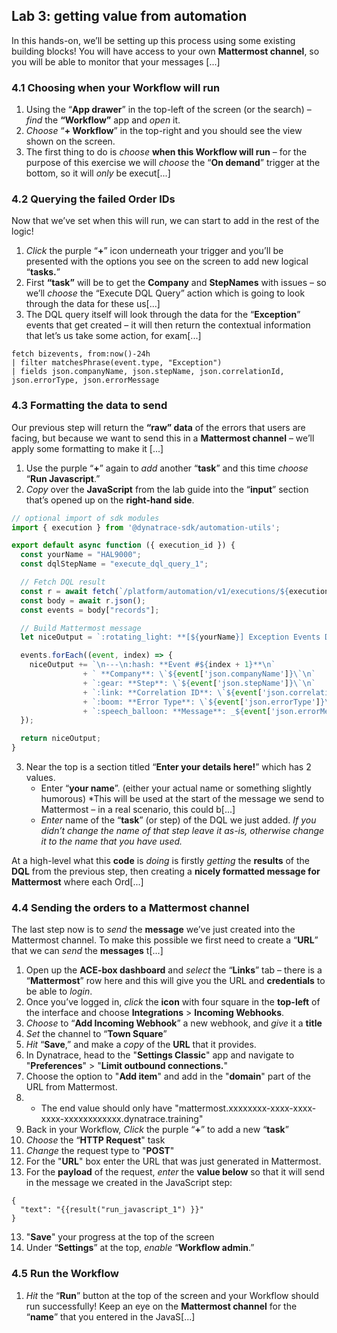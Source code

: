 ## Lab 3: getting value from automation

In this hands-on, we’ll be setting up this process using some existing building blocks! You will have access to your own **Mattermost channel**, so you will be able to monitor that your messages [...]

### 4.1 Choosing when your Workflow will run
1. Using the “**App drawer**” in the top-left of the screen (or the search) – *find* the **“Workflow”** app and *open* it.
1. *Choose* “**+ Workflow**” in the top-right and you should see the view shown on the screen.
1. The first thing to do is *choose* **when this Workflow will run** – for the purpose of this exercise we will *choose* the “**On demand**” trigger at the bottom, so it will *only* be execut[...]

### 4.2 Querying the failed Order IDs
Now that we’ve set when this will run, we can start to add in the rest of the logic!

1. *Click* the purple “**+**” icon underneath your trigger and you’ll be presented with the options you see on the screen to add new logical “**tasks.**”
1. First **“task”** will be to get the **Company** and **StepNames** with issues – so we’ll *choose* the “Execute DQL Query” action which is going to look through the data for these us[...]
1. The DQL query itself will look through the data for the “**Exception**” events that get created – it will then return the contextual information that let’s us take some action, for exam[...] 

```
fetch bizevents, from:now()-24h
| filter matchesPhrase(event.type, "Exception")
| fields json.companyName, json.stepName, json.correlationId, json.errorType, json.errorMessage
```

### 4.3 Formatting the data to send

Our previous step will return the **“raw” data** of the errors that users are facing, but because we want to send this in a **Mattermost channel** – we’ll apply some formatting to make it [...]

1. Use the purple “**+**” again to *add* another “**task**” and this time *choose* “**Run Javascript**.”
1. *Copy* over the **JavaScript** from the lab guide into the “**input**” section that’s opened up on the **right-hand side**. 

```JavaScript
// optional import of sdk modules 
import { execution } from '@dynatrace-sdk/automation-utils'; 

export default async function ({ execution_id }) { 
  const yourName = "HAL9000";
  const dqlStepName = "execute_dql_query_1"; 

  // Fetch DQL result
  const r = await fetch(`/platform/automation/v1/executions/${execution_id}/tasks/${dqlStepName}/result`); 
  const body = await r.json(); 
  const events = body["records"]; 

  // Build Mattermost message
  let niceOutput = `:rotating_light: **[${yourName}] Exception Events Detected (Last 24h)** :rotating_light:\n`;

  events.forEach((event, index) => {
    niceOutput += `\n---\n:hash: **Event #${index + 1}**\n`
                + ` **Company**: \`${event['json.companyName']}\`\n`
                + `:gear: **Step**: \`${event['json.stepName']}\`\n`
                + `:link: **Correlation ID**: \`${event['json.correlationId']}\`\n`
                + `:boom: **Error Type**: \`${event['json.errorType']}\`\n`
                + `:speech_balloon: **Message**: _${event['json.errorMessage']}_\n`;
  });

  return niceOutput;
}
```

3. Near the top is a section titled “**Enter your details here!**” which has 2 values.
     - Enter “**your name**”. (either your actual name or something slightly humorous) *This will be used at the start of the message we send to Mattermost – in a real scenario, this could b[...]
     - *Enter* name of the “**task**” (or step) of the DQL we just added.  *If you didn’t change the name of that step leave it as-is, otherwise change it to the name that you have used.*

At a high-level what this **code** is *doing* is firstly *getting* the **results** of the **DQL** from the previous step, then creating a **nicely formatted message for Mattermost** where each Ord[...] 

### 4.4 Sending the orders to a Mattermost channel

The last step now is to *send* the **message** we’ve just created into the Mattermost channel. To make this possible we first need to create a “**URL**” that we can *send* the **messages** t[...] 

1. Open up the **ACE-box dashboard** and *select* the “**Links**” tab – there is a “**Mattermost**” row here and this will give you the URL and **credentials** to be able to *login*.
2. Once you’ve logged in, *click* the **icon** with four square in the **top-left** of the interface and choose **Integrations** > **Incoming Webhooks**. 
3. *Choose* to “**Add Incoming Webhook**” a new webhook, and *give* it a **title** 
4. *Set* the channel to “**Town Square**”
5. *Hit* “**Save**,” and make a *copy* of the **URL** that it provides.
6. In Dynatrace, head to the "**Settings Classic**" app and navigate to "**Preferences**" > "**Limit outbound connections.**"
7. Choose the option to "**Add item**" and add in the "**domain**" part of the URL from Mattermost.
8. - The end value should only have "mattermost.xxxxxxxx-xxxx-xxxx-xxxx-xxxxxxxxxxxx.dynatrace.training"
8. Back in your Workflow, *Click* the purple “**+**” to add a new “**task**”
9. *Choose* the “**HTTP Request**" task
10. *Change* the request type to "**POST**"
11. For the "**URL**" box enter the URL that was just generated in Mattermost.
12. For the **payload** of the request, *enter* the **value below** so that it will send in the message we created in the JavaScript step:

```
{
  "text": "{{result("run_javascript_1") }}"
}
```
13. "**Save**" your progress at the top of the screen
14. Under “**Settings**” at the top, *enable* “**Workflow admin**.”

### 4.5 Run the Workflow
1. *Hit* the “**Run**” button at the top of the screen and your Workflow should run successfully! Keep an eye on the **Mattermost channel** for the “**name**” that you entered in the JavaS[...]
